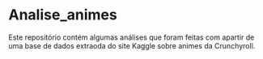 # Analise_animes
Este repositório contém algumas análises que foram feitas com apartir de uma base de dados extraoda do site Kaggle sobre animes da Crunchyroll.

